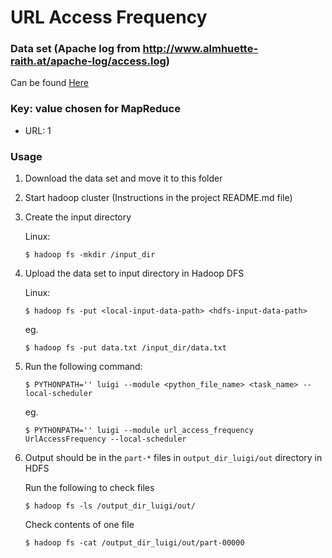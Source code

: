 # URL Access Frequency 

### Data set (Apache log from http://www.almhuette-raith.at/apache-log/access.log)
Can be found [Here](https://drive.google.com/open?id=1pOZBMfIGk6ok5d4R65ORsYQRVX0CuqS1)

### Key: value chosen for MapReduce

* URL: 1

### Usage 
1. Download the data set and move it to this folder
2. Start hadoop cluster (Instructions in the project README.md file)
3. Create the input directory

    Linux:
    ```
    $ hadoop fs -mkdir /input_dir
    ```
4. Upload the data set to input directory in Hadoop DFS 

    Linux:
    ```
    $ hadoop fs -put <local-input-data-path> <hdfs-input-data-path>
    ```
    
    eg. 
    ```
    $ hadoop fs -put data.txt /input_dir/data.txt
    ```
5. Run the following command:
    
    ```
    $ PYTHONPATH='' luigi --module <python_file_name> <task_name> --local-scheduler 
    ```   
    
    eg.     
    ```
    $ PYTHONPATH='' luigi --module url_access_frequency UrlAccessFrequency --local-scheduler
    ```
6. Output should be in the `part-*` files in `output_dir_luigi/out` directory in HDFS
    
    Run the following to check files
    ```
    $ hadoop fs -ls /output_dir_luigi/out/
    ``` 
    
    Check contents of one file 
    ```
    $ hadoop fs -cat /output_dir_luigi/out/part-00000
    ```